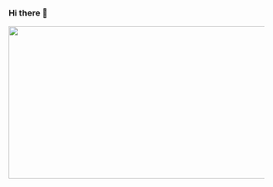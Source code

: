 ### Hi there 👋
<div align="center">
  <img src="https://giphy.com/gifs/rick-roll-lgcUUCXgC8mEo/giphy.gif" width="600" height="300"/>
</div>


<!--
**idkwhodatis/idkwhodatis** is a ✨ _special_ ✨ repository because its `README.md` (this file) appears on your GitHub profile.

Here are some ideas to get you started:

- 🔭 I’m currently working on ...
- 🌱 I’m currently learning ...
- 👯 I’m looking to collaborate on ...
- 🤔 I’m looking for help with ...
- 💬 Ask me about ...
- 📫 How to reach me: ...
- 😄 Pronouns: ...
- ⚡ Fun fact: ...
-->
